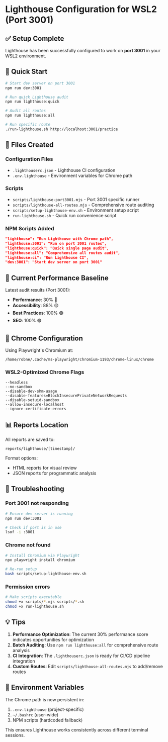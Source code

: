 # Lighthouse Configuration for WSL2 (Port 3001)

## ✅ Setup Complete

Lighthouse has been successfully configured to work on **port 3001** in your WSL2 environment.

## 🚀 Quick Start

```bash
# Start dev server on port 3001
npm run dev:3001

# Run quick Lighthouse audit
npm run lighthouse:quick

# Audit all routes
npm run lighthouse:all

# Run specific route
./run-lighthouse.sh http://localhost:3001/practice
```

## 📁 Files Created

### Configuration Files
- `.lighthouserc.json` - Lighthouse CI configuration
- `.env.lighthouse` - Environment variables for Chrome path

### Scripts
- `scripts/lighthouse-port3001.mjs` - Port 3001 specific runner
- `scripts/lighthouse-all-routes.mjs` - Comprehensive route auditing
- `scripts/setup-lighthouse-env.sh` - Environment setup script
- `run-lighthouse.sh` - Quick run convenience script

### NPM Scripts Added
```json
"lighthouse": "Run Lighthouse with Chrome path",
"lighthouse:3001": "Run on port 3001 routes",
"lighthouse:quick": "Quick single page audit",
"lighthouse:all": "Comprehensive all routes audit",
"lighthouse:ci": "Run Lighthouse CI",
"dev:3001": "Start dev server on port 3001"
```

## 🎯 Current Performance Baseline

Latest audit results (Port 3001):
- **Performance**: 30% 🔴
- **Accessibility**: 88% 🟡
- **Best Practices**: 100% 🟢
- **SEO**: 100% 🟢

## 🔧 Chrome Configuration

Using Playwright's Chromium at:
```
/home/robne/.cache/ms-playwright/chromium-1193/chrome-linux/chrome
```

### WSL2-Optimized Chrome Flags
```
--headless
--no-sandbox
--disable-dev-shm-usage
--disable-features=BlockInsecurePrivateNetworkRequests
--disable-setuid-sandbox
--allow-insecure-localhost
--ignore-certificate-errors
```

## 📊 Reports Location

All reports are saved to:
```
reports/lighthouse/[timestamp]/
```

Format options:
- HTML reports for visual review
- JSON reports for programmatic analysis

## 🐛 Troubleshooting

### Port 3001 not responding
```bash
# Ensure dev server is running
npm run dev:3001

# Check if port is in use
lsof -i :3001
```

### Chrome not found
```bash
# Install Chromium via Playwright
npx playwright install chromium

# Re-run setup
bash scripts/setup-lighthouse-env.sh
```

### Permission errors
```bash
# Make scripts executable
chmod +x scripts/*.mjs scripts/*.sh
chmod +x run-lighthouse.sh
```

## 💡 Tips

1. **Performance Optimization**: The current 30% performance score indicates opportunities for optimization
2. **Batch Auditing**: Use `npm run lighthouse:all` for comprehensive route analysis
3. **CI Integration**: The `.lighthouserc.json` is ready for CI/CD pipeline integration
4. **Custom Routes**: Edit `scripts/lighthouse-all-routes.mjs` to add/remove routes

## 🔄 Environment Variables

The Chrome path is now persistent in:
1. `.env.lighthouse` (project-specific)
2. `~/.bashrc` (user-wide)
3. NPM scripts (hardcoded fallback)

This ensures Lighthouse works consistently across different terminal sessions.